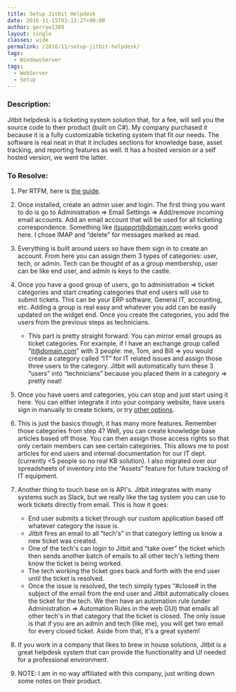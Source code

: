 ```yaml
---
title: Setup Jitbit Helpdesk
date: 2016-11-15T03:12:27+00:00
author: gerryw1389
layout: single
classes: wide
permalink: /2016/11/setup-jitbit-helpdesk/
tags:
  - WindowsServer
tags:
  - WebServer
  - Setup
---
```

<!--more-->

### Description:

Jitbit helpdesk is a ticketing system solution that, for a fee, will sell you the source code to their product (built on C#). My company purchased it because it is a fully customizable ticketing system that fit our needs. The software is real neat in that it includes sections for knowledge base, asset tracking, and reporting features as well. It has a hosted version or a self hosted version, we went the latter.

### To Resolve:

1. Per RTFM, here is [the guide](https://www.jitbit.com/docs/helpdesk/!!!helpdesk-software-readme.htm).

2. Once installed, create an admin user and login. The first thing you want to do is go to Administration => Email Settings => Add/remove incoming email accounts. Add an email account that will be used for all ticketing correspondence. Something like itsupport@domain.com works good here. I chose IMAP and &#8220;delete&#8221; for messages marked as read.

3. Everything is built around users so have them sign in to create an account. From here you can assign them 3 types of categories: user, tech, or admin. Tech can be thought of as a group membership, user can be like end user, and admin is keys to the castle.

4. Once you have a good group of users, go to administration => ticket categories and start creating categories that end users will use to submit tickets. This can be your ERP software, General IT, accounting, etc. Adding a group is real easy and whatever you add can be easily updated on the widget end. Once you create the categories, you add the users from the previous steps as technicians.

   - This part is pretty straight forward. You can mirror email groups as ticket categories. For example, if I have an exchange group called &#8220;it@domain.com&#8221; with 3 people: me, Tom, and Bill => you would create a category called &#8220;IT&#8221; for IT related issues and assign those three users to the category. Jitbit will automatically turn these 3 &#8220;users&#8221; into &#8220;technicians&#8221; because you placed them in a category => pretty neat!

5. Once you have users and categories, you can stop and just start using it here. You can either integrate it into your company website, have users sign in manually to create tickets, or try [other options](https://support.jitbit.com/helpdesk/KB/View/5492074-widget-for-your-website).

6. This is just the basics though, it has many more features. Remember those categories from step 4? Well, you can create knowledge base articles based off those. You can then assign those access rights so that only certain members can see certain categories. This allows me to post articles for end users and internal documentation for our IT dept. (currently <5 people so no real KB solution). I also migrated over our spreadsheets of inventory into the &#8220;Assets&#8221; feature for future tracking of IT equipment.

7. Another thing to touch base on is API's. Jitbit integrates with many systems such as Slack, but we really like the tag system you can use to work tickets directly from email. This is how it goes:

   - End user submits a ticket through our custom application based off whatever category the issue is.  
   - Jitbit fires an email to all &#8220;tech's&#8221; in that category letting us know a new ticket was created.  
   - One of the tech's can login to Jitbit and &#8220;take over&#8221; the ticket which then sends another batch of emails to all other tech's letting them know the ticket is being worked.  
   - The tech working the ticket goes back and forth with the end user until the ticket is resolved.  
   - Once the issue is resolved, the tech simply types &#8220;#close# in the subject of the email from the end user and Jitbit automatically closes the ticket for the tech. We then have an automation rule (under Administration => Automation Rules in the web GUI) that emails all other tech's in that category that the ticket is closed. The only issue is that if you are an admin and tech (like me), you will get two email for every closed ticket. Aside from that, it's a great system!

8. If you work in a company that likes to brew in house solutions, Jitbit is a great helpdesk system that can provide the functionality and UI needed for a professional environment.

9. NOTE: I am in no way affiliated with this company, just writing down some notes on their product.